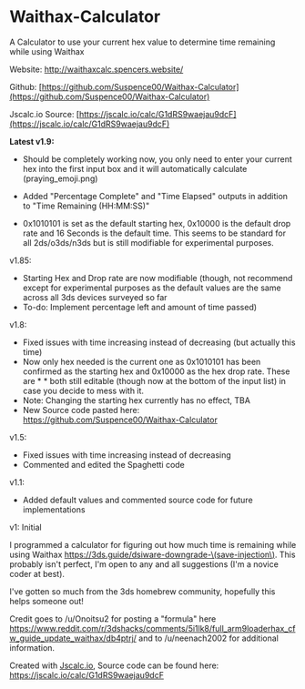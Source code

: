 # Waithax-Calculator
A Calculator to use your current hex value to determine time remaining while using Waithax

Website: http://waithaxcalc.spencers.website/

Github: [https://github.com/Suspence00/Waithax-Calculator](https://github.com/Suspence00/Waithax-Calculator)

Jscalc.io Source: [https://jscalc.io/calc/G1dRS9waejau9dcF](https://jscalc.io/calc/G1dRS9waejau9dcF)


**Latest v1.9:**
*  Should be completely working now, you only need to enter your current hex into the first input box and it will automatically calculate (praying_emoji.png)

* Added "Percentage Complete" and "Time Elapsed" outputs in addition to "Time Remaining (HH:MM:SS)"

* 0x1010101 is set as the default starting hex, 0x10000 is the default drop rate and 16 Seconds is the default time. This seems to be standard for all 2ds/o3ds/n3ds but is still modifiable for experimental purposes.

v1.85:
* Starting Hex and Drop rate are now modifiable (though, not recommend except for experimental purposes as the default values are the same across all 3ds devices surveyed so far
* To-do: Implement percentage left and amount of time passed)

v1.8:
* Fixed issues with time increasing instead of decreasing (but actually this time)
* Now only hex needed is the current one as 0x1010101 has been confirmed as the starting hex and 0x10000 as the hex drop rate. These are * * both still editable (though now at the bottom of the input list) in case you decide to mess with it.
* Note: Changing the starting hex currently has no effect, TBA
* New Source code pasted here: https://github.com/Suspence00/Waithax-Calculator

v1.5:
* Fixed issues with time increasing instead of decreasing
* Commented and edited the Spaghetti code

v1.1:
* Added default values and commented source code for future implementations

v1: Initial

I programmed a calculator for figuring out how much time is remaining while using Waithax https://3ds.guide/dsiware-downgrade-\(save-injection\). This probably isn't perfect, I'm open to any and all suggestions (I'm a novice coder at best). 

I've gotten so much from the 3ds homebrew community, hopefully this helps someone out! 

Credit goes to /u/Onoitsu2 for posting a "formula" here https://www.reddit.com/r/3dshacks/comments/5i1lk8/full_arm9loaderhax_cfw_guide_update_waithax/db4ptrj/ and to /u/neenach2002 for additional information.

 Created with [Jscalc.io](http://www.Jscalc.io/), Source code can be found here: https://jscalc.io/calc/G1dRS9waejau9dcF
